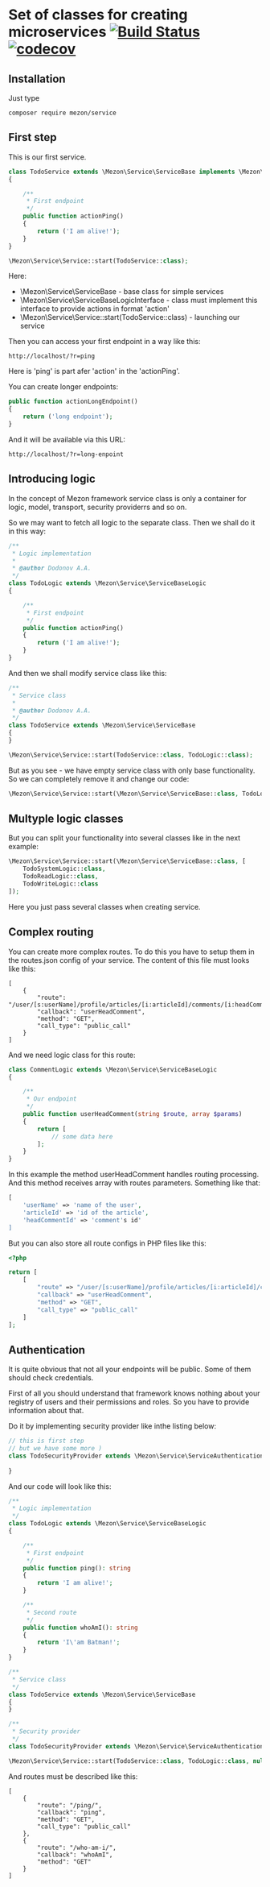 # Set of classes for creating microservices [![Build Status](https://travis-ci.com/alexdodonov/mezon-service.svg?branch=master)](https://travis-ci.com/alexdodonov/mezon-service) [![codecov](https://codecov.io/gh/alexdodonov/mezon-service/branch/master/graph/badge.svg)](https://codecov.io/gh/alexdodonov/mezon-service)

## Installation

Just type

```
composer require mezon/service
```

## First step

This is our first service.

```PHP
class TodoService extends \Mezon\Service\ServiceBase implements \Mezon\Service\ServiceBaseLogicInterface
{

    /**
     * First endpoint
     */
    public function actionPing()
    {
        return ('I am alive!');
    }
}

\Mezon\Service\Service::start(TodoService::class);
```

Here:

- \Mezon\Service\ServiceBase - base class for simple services
- \Mezon\Service\ServiceBaseLogicInterface - class must implement this interface to provide actions in format 'action<Endpoint>'
- \Mezon\Service\Service::start(TodoService::class) - launching our service

Then you can access your first endpoint in a way like this:

```
http://localhost/?r=ping
```

Here is 'ping' is part afer 'action' in the 'actionPing'.

You can create longer endpoints:

```PHP
public function actionLongEndpoint()
{
    return ('long endpoint');
}
```

And it will be available via this URL:

```
http://localhost/?r=long-enpoint
```

## Introducing logic

In the concept of Mezon framework service class is only a container for logic, model, transport, security providerrs and so on.

So we may want to fetch all logic to the separate class. Then we shall do it in this way:

```PHP
/**
 * Logic implementation
 *
 * @author Dodonov A.A.
 */
class TodoLogic extends \Mezon\Service\ServiceBaseLogic
{

    /**
     * First endpoint
     */
    public function actionPing()
    {
        return ('I am alive!');
    }
}
```

And then we shall modify service class like this:

```PHP
/**
 * Service class
 *
 * @author Dodonov A.A.
 */
class TodoService extends \Mezon\Service\ServiceBase
{
}

\Mezon\Service\Service::start(TodoService::class, TodoLogic::class);
```

But as you see - we have empty service class with only base functionality. So we can completely remove it and change our code:

```PHP
\Mezon\Service\Service::start(\Mezon\Service\ServiceBase::class, TodoLogic::class);
```

## Multyple logic classes

But you can split your functionality into several classes like in the next example:

```PHP
\Mezon\Service\Service::start(\Mezon\Service\ServiceBase::class, [
    TodoSystemLogic::class,
    TodoReadLogic::class,
    TodoWriteLogic::class
]);
```

Here you just pass several classes when creating service.

## Complex routing

You can create more complex routes. To do this you have to setup them in the routes.json config of your service. The content of this file must looks like this:

```JS
[
	{
		"route": "/user/[s:userName]/profile/articles/[i:articleId]/comments/[i:headCommentId]",
		"callback": "userHeadComment",
		"method": "GET",
		"call_type": "public_call"
	}
]
```

And we need logic class for this route:

```PHP
class CommentLogic extends \Mezon\Service\ServiceBaseLogic
{

    /**
     * Our endpoint
     */
    public function userHeadComment(string $route, array $params)
    {
        return [
            // some data here
        ];
    }
}
```

In this example the method userHeadComment handles routing processing. And this method receives array with routes parameters. Something like that:

```PHP
[
    'userName' => 'name of the user',
    'articleId' => 'id of the article',
    'headCommentId' => 'comment's id'
]
```

But you can also store all route configs in PHP files like this:

```PHP
<?php

return [
    [
    	"route" => "/user/[s:userName]/profile/articles/[i:articleId]/comments/[i:headCommentId]",
		"callback" => "userHeadComment",
		"method" => "GET",
		"call_type" => "public_call"
    ]
];
```

## Authentication

It is quite obvious that not all your endpoints will be public. Some of them should check credentials.

First of all you should understand that framework knows nothing about your registry of users and their permissions and roles. So you have to provide information about that.

Do it by implementing security provider like inthe listing below:

```PHP
// this is first step
// but we have some more )
class TodoSecurityProvider extends \Mezon\Service\ServiceAuthenticationSecurityProvider{
    
}
```

And our code will look like this:

```PHP
/**
 * Logic implementation
 */
class TodoLogic extends \Mezon\Service\ServiceBaseLogic
{

    /**
     * First endpoint
     */
    public function ping(): string
    {
        return 'I am alive!';
    }

    /**
     * Second route
     */
    public function whoAmI(): string
    {
        return 'I\'am Batman!';
    }
}

/**
 * Service class
 */
class TodoService extends \Mezon\Service\ServiceBase
{
}

/**
 * Security provider
 */
class TodoSecurityProvider extends \Mezon\Service\ServiceAuthenticationSecurityProvider{}

\Mezon\Service\Service::start(TodoService::class, TodoLogic::class, null, TodoSecurityProvider::class);
```

And routes must be described like this:

```JS
[
	{
		"route": "/ping/",
		"callback": "ping",
		"method": "GET",
		"call_type": "public_call"
	},
	{
		"route": "/who-am-i/",
		"callback": "whoAmI",
		"method": "GET"
	}
]
```
